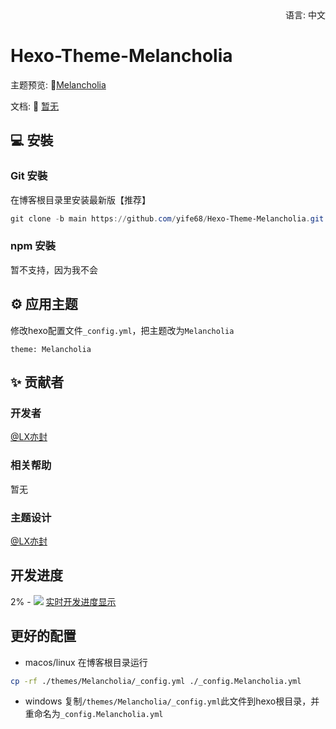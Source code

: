 <div align="right">
  语言:
  中文
</div>

# Hexo-Theme-Melancholia

主题预览:  🤟[Melancholia](https://yi.meuicat.com/)

文档: 📖 [暂无](https://github.com/yife68/Hexo-Theme-Melancholia)

## 💻 安裝

### Git 安裝

在博客根目录里安装最新版【推荐】

```powershell
git clone -b main https://github.com/yife68/Hexo-Theme-Melancholia.git themes/Melancholia
```

### npm 安裝

暂不支持，因为我不会

## ⚙ 应用主题

修改hexo配置文件`_config.yml`，把主题改为`Melancholia`

```
theme: Melancholia
```

## ✨ 贡献者

### 开发者
[@LX亦封](https://github.com/yife68)
### 相关帮助
暂无
### 主题设计
[@LX亦封](https://github.com/yife68)

## 开发进度
2% - ![](e8d36271fda7/project/f0001bb9-18f5-4eb4-9d36-17d87d7d9a73.svg)
[实时开发进度显示](https://meuicat.com/project/)

## 更好的配置
- macos/linux
在博客根目录运行
```bash
cp -rf ./themes/Melancholia/_config.yml ./_config.Melancholia.yml
```
- windows
复制```/themes/Melancholia/_config.yml```此文件到hexo根目录，并重命名为```_config.Melancholia.yml```
